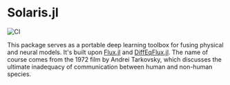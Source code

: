 # Solaris.jl

![CI](https://github.com/vavrines/Solaris.jl/workflows/CI/badge.svg)

This package serves as a portable deep learning toolbox for fusing physical and neural models. It's built upon [Flux.jl](https://github.com/FluxML/Flux.jl) and [DiffEqFlux.jl](https://github.com/SciML/DiffEqFlux.jl). The name of course comes from the 1972 film by Andrei Tarkovsky, which discusses the ultimate inadequacy of communication between human and non-human species.

